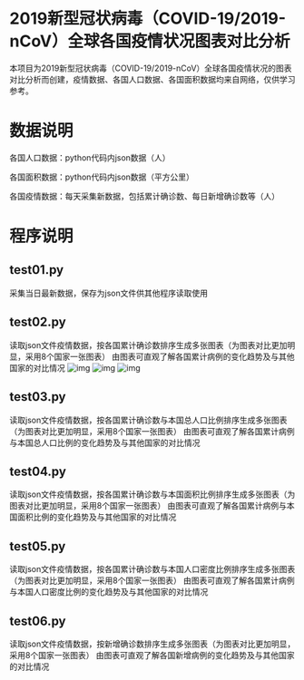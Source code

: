 # 2019新型冠状病毒（COVID-19/2019-nCoV）全球各国疫情状况图表对比分析

本项目为2019新型冠状病毒（COVID-19/2019-nCoV）全球各国疫情状况的图表对比分析而创建，疫情数据、各国人口数据、各国面积数据均来自网络，仅供学习参考。

# 数据说明
各国人口数据：python代码内json数据（人）

各国面积数据：python代码内json数据（平方公里）

各国疫情数据：每天采集新数据，包括累计确诊数、每日新增确诊数等（人）

# 程序说明

## test01.py
采集当日最新数据，保存为json文件供其他程序读取使用

## test02.py
读取json文件疫情数据，按各国累计确诊数排序生成多张图表（为图表对比更加明显，采用8个国家一张图表）
由图表可直观了解各国累计病例的变化趋势及与其他国家的对比情况
![img](https://raw.githubusercontent.com/zhonghuihuo/COVID-19-charts-by-country/master/test02.1.png)
![img](https://raw.githubusercontent.com/zhonghuihuo/COVID-19-charts-by-country/master/test02.2.png)
![img](https://raw.githubusercontent.com/zhonghuihuo/COVID-19-charts-by-country/master/test02.3.png)

## test03.py
读取json文件疫情数据，按各国累计确诊数与本国总人口比例排序生成多张图表（为图表对比更加明显，采用8个国家一张图表）
由图表可直观了解各国累计病例与本国总人口比例的变化趋势及与其他国家的对比情况

## test04.py
读取json文件疫情数据，按各国累计确诊数与本国面积比例排序生成多张图表（为图表对比更加明显，采用8个国家一张图表）
由图表可直观了解各国累计病例与本国面积比例的变化趋势及与其他国家的对比情况

## test05.py
读取json文件疫情数据，按各国累计确诊数与本国人口密度比例排序生成多张图表（为图表对比更加明显，采用8个国家一张图表）
由图表可直观了解各国累计病例与本国人口密度比例的变化趋势及与其他国家的对比情况

## test06.py
读取json文件疫情数据，按新增确诊数排序生成多张图表（为图表对比更加明显，采用8个国家一张图表）
由图表可直观了解各国新增病例的变化趋势及与其他国家的对比情况

